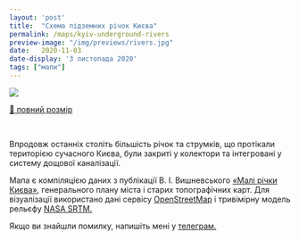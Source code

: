 ```yaml
---
layout: 'post'
title:  "Схема підземних річок Києва"
permalink: /maps/kyiv-underground-rivers
preview-image: "/img/previews/rivers.jpg"
date:   2020-11-03
date-display: '3 листопада 2020'
tags: ["мапи"] 
---
```


<img src='https://i.imgur.com/MplU852.jpg'><br>
<p class="imgTitle"><a href="https://i.imgur.com/MplU852.jpg">🔎 повний розмір</a></p><br>
<p>Впродовж останніх століть більшість річок та струмків, що протікали територією сучасного Києва, були закриті у колектори та інтегровані у систему дощової каналізації.</p>
<p>Мапа є компіляцією даних з публікації В. І. Вишневського <a href="https://er.nau.edu.ua/handle/NAU/40115">«Малі річки Києва»</a>, генерального плану міста і старих топографічних карт. Для візуалізації використано дані сервісу <a href="https://www.openstreetmap.org/">OpenStreetMap</a> і тривімірну модель рельєфу <a href="https://www2.jpl.nasa.gov/srtm/">NASA SRTM.</a></p>
<p>Якщо ви знайшли помилку, напишіть мені у <a href="https://t.me/volotkovsky">телеграм.</a></p>